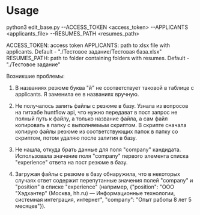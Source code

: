 # Usage

python3 edit_base.py --ACCESS_TOKEN <access_token> --APPLICANTS <applicants_file> --RESUMES_PATH <resumes_path>



ACCESS_TOKEN: access token
APPLICANTS: path to xlsx file with applicants. Default - "./Тестовое задание/Тестовая база.xlsx"
RESUMES_PATH: path to folder containing folders with resumes. Default - "./Тестовое задание"



Возникшие проблемы: 

1) В названиях резюме буква "й" не соответствует таковой в таблице с applicants. Я заменила ее в названиях вручную.

2) Не получалось залить файлы с резюме в базу. Узнала из вопросов на гитхабе huntflow api, что нужно передават в пост запрос не полный путь к файлу, а только название файла, а сам файл копировать в папку с выполняемым скриптом. В скрипте сначала копирую файлы резюме из соответствующих папок в папку со скриптом, потом удаляю после залития в базу. 

3) Не нашла, откуда брать данные для поля "company" кандидата. Использовала значение поля "company" первого элемента списка "experience" ответа на пост резюме в базу. 

4) Загружая файлы с резюме в базу обнаружила, что в некоторых случаях ответ содержит перепутанные значения полей "company" и "position" в списке "experience" (например, {"position": "ООО \"Хэдхантер\" (Москва, hh.ru) — Информационные технологии, системная интеграция, интернет", "company": "Опыт работы 8 лет 5 месяцев"}). 





